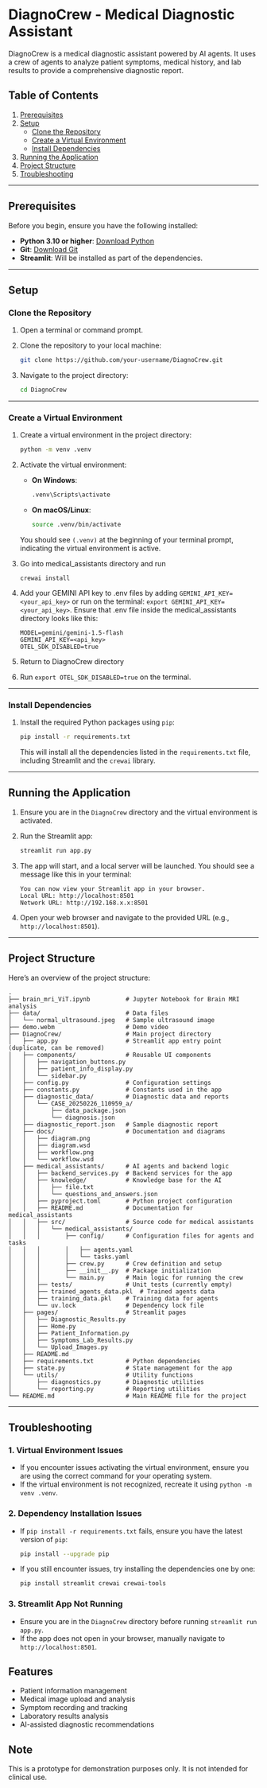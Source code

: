 # DiagnoCrew - Medical Diagnostic Assistant

DiagnoCrew is a medical diagnostic assistant powered by AI agents. It uses a crew of agents to analyze patient symptoms, medical history, and lab results to provide a comprehensive diagnostic report.

## Table of Contents

1. [Prerequisites](#prerequisites)
2. [Setup](#setup)
   - [Clone the Repository](#clone-the-repository)
   - [Create a Virtual Environment](#create-a-virtual-environment)
   - [Install Dependencies](#install-dependencies)
3. [Running the Application](#running-the-application)
4. [Project Structure](#project-structure)
5. [Troubleshooting](#troubleshooting)

---

## Prerequisites

Before you begin, ensure you have the following installed:

- **Python 3.10 or higher**: [Download Python](https://www.python.org/downloads/)
- **Git**: [Download Git](https://git-scm.com/downloads)
- **Streamlit**: Will be installed as part of the dependencies.

---

## Setup

### Clone the Repository

1. Open a terminal or command prompt.
2. Clone the repository to your local machine:

   ```bash
   git clone https://github.com/your-username/DiagnoCrew.git
   ```

3. Navigate to the project directory:

   ```bash
   cd DiagnoCrew
   ```

---

### Create a Virtual Environment

1. Create a virtual environment in the project directory:

   ```bash
   python -m venv .venv
   ```

2. Activate the virtual environment:

   - **On Windows**:
     ```bash
     .venv\Scripts\activate
     ```
   - **On macOS/Linux**:
     ```bash
     source .venv/bin/activate
     ```

   You should see `(.venv)` at the beginning of your terminal prompt, indicating the virtual environment is active.

3. Go into medical_assistants directory and run

   ```
   crewai install
   ```

4. Add your GEMINI API key to .env files by adding `GEMINI_API_KEY=<your_api_key>` or run on the terminal: `export GEMINI_API_KEY=<your_api_key>`.
   Ensure that .env file inside the medical_assistants directory looks like this:
   ```
   MODEL=gemini/gemini-1.5-flash
   GEMINI_API_KEY=<api_key>
   OTEL_SDK_DISABLED=true
   ```
5. Return to DiagnoCrew directory
6. Run `export OTEL_SDK_DISABLED=true` on the terminal.

---

### Install Dependencies

1. Install the required Python packages using `pip`:

   ```bash
   pip install -r requirements.txt
   ```

   This will install all the dependencies listed in the `requirements.txt` file, including Streamlit and the `crewai` library.

---

## Running the Application

1. Ensure you are in the `DiagnoCrew` directory and the virtual environment is activated.
2. Run the Streamlit app:

   ```bash
   streamlit run app.py
   ```

3. The app will start, and a local server will be launched. You should see a message like this in your terminal:

   ```
   You can now view your Streamlit app in your browser.
   Local URL: http://localhost:8501
   Network URL: http://192.168.x.x:8501
   ```

4. Open your web browser and navigate to the provided URL (e.g., `http://localhost:8501`).

---

## Project Structure

Here’s an overview of the project structure:

```
.
├── brain_mri_ViT.ipynb          # Jupyter Notebook for Brain MRI analysis
├── data/                        # Data files
│   └── normal_ultrasound.jpeg   # Sample ultrasound image
├── demo.webm                    # Demo video
├── DiagnoCrew/                  # Main project directory
│   ├── app.py                   # Streamlit app entry point (duplicate, can be removed)
│   ├── components/              # Reusable UI components
│   │   ├── navigation_buttons.py
│   │   ├── patient_info_display.py
│   │   └── sidebar.py
│   ├── config.py                # Configuration settings
│   ├── constants.py             # Constants used in the app
│   ├── diagnostic_data/         # Diagnostic data and reports
│   │   └── CASE_20250226_110959_a/
│   │       ├── data_package.json
│   │       └── diagnosis.json
│   ├── diagnostic_report.json   # Sample diagnostic report
│   ├── docs/                    # Documentation and diagrams
│   │   ├── diagram.png
│   │   ├── diagram.wsd
│   │   ├── workflow.png
│   │   └── workflow.wsd
│   ├── medical_assistants/      # AI agents and backend logic
│   │   ├── backend_services.py  # Backend services for the app
│   │   ├── knowledge/           # Knowledge base for the AI
│   │   │   ├── file.txt
│   │   │   └── questions_and_answers.json
│   │   ├── pyproject.toml       # Python project configuration
│   │   ├── README.md            # Documentation for medical_assistants
│   │   ├── src/                 # Source code for medical assistants
│   │   │   └── medical_assistants/
│   │   │       ├── config/      # Configuration files for agents and tasks
│   │   │       │   ├── agents.yaml
│   │   │       │   └── tasks.yaml
│   │   │       ├── crew.py      # Crew definition and setup
│   │   │       ├── __init__.py  # Package initialization
│   │   │       └── main.py      # Main logic for running the crew
│   │   ├── tests/               # Unit tests (currently empty)
│   │   ├── trained_agents_data.pkl  # Trained agents data
│   │   ├── training_data.pkl    # Training data for agents
│   │   └── uv.lock              # Dependency lock file
│   ├── pages/                   # Streamlit pages
│   │   ├── Diagnostic_Results.py
│   │   ├── Home.py
│   │   ├── Patient_Information.py
│   │   ├── Symptoms_Lab_Results.py
│   │   └── Upload_Images.py
│   ├── README.md
│   ├── requirements.txt         # Python dependencies
│   ├── state.py                 # State management for the app
│   └── utils/                   # Utility functions
│       ├── diagnostics.py       # Diagnostic utilities
│       └── reporting.py         # Reporting utilities
└── README.md                    # Main README file for the project
```

---

## Troubleshooting

### 1. **Virtual Environment Issues**

- If you encounter issues activating the virtual environment, ensure you are using the correct command for your operating system.
- If the virtual environment is not recognized, recreate it using `python -m venv .venv`.

### 2. **Dependency Installation Issues**

- If `pip install -r requirements.txt` fails, ensure you have the latest version of `pip`:
  ```bash
  pip install --upgrade pip
  ```
- If you still encounter issues, try installing the dependencies one by one:
  ```bash
  pip install streamlit crewai crewai-tools
  ```

### 3. **Streamlit App Not Running**

- Ensure you are in the `DiagnoCrew` directory before running `streamlit run app.py`.
- If the app does not open in your browser, manually navigate to `http://localhost:8501`.

## Features

- Patient information management
- Medical image upload and analysis
- Symptom recording and tracking
- Laboratory results analysis
- AI-assisted diagnostic recommendations

## Note

This is a prototype for demonstration purposes only. It is not intended for clinical use.
